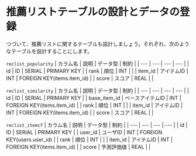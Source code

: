 # 推薦リストテーブルの設計とデータの登録

つづいて、推薦リストに関するテーブルも設計しましょう。それぞれ、次のようなテーブルを設計することにします。

`reclist_popularity`
| カラム名 | 説明 | データ型 | 制約 |
| --- | --- | --- | --- |
| id | ID | SERIAL | PRIMARY KEY |
| rank | 順位 | INT	|  |
| item_id | アイテムID | INT	| FOREIGN KEY(items.item_id) |
| score | スコア | REAL |  |

`reclist_similarity`
| カラム名 | 説明 | データ型 | 制約 |
| --- | --- | --- | --- |
| id | ID | SERIAL | PRIMARY KEY |
| base_item_id | ベースアイテムID | INT	| FOREIGN KEY(items.item_id) |
| rank | 順位 | INT	|  |
| item_id | アイテムID | INT	| FOREIGN KEY(items.item_id) |
| score | スコア | REAL |  |

`reclist_itemcf`
| カラム名 | 説明 | データ型 | 制約 |
| --- | --- | --- | --- |
| id | ID | SERIAL | PRIMARY KEY |
| user_id | ユーザID | INT	| FOREIGN KEY(users.user_id) |
| rank | 順位 | INT	|  |
| item_id | アイテムID | INT	| FOREIGN KEY(items.item_id) |
| score | 予測評価値 | REAL |  |


